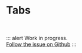 # Tabs

<br>

::: alert Work in progress.  
[Follow the issue on Github](https://github.com/vue-a11y/vue-a11y.com/issues/12)
:::